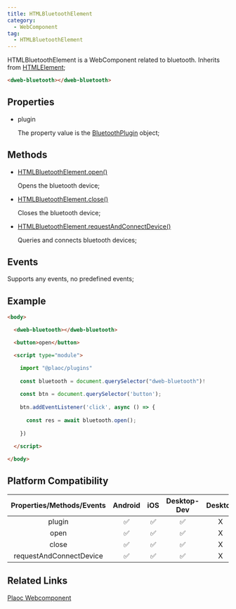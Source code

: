 ```yaml
---
title: HTMLBluetoothElement
category:
  - WebComponent
tag:
  - HTMLBluetoothElement  
---
```


HTMLBluetoothElement is a WebComponent related to bluetooth.
Inherits from [HTMLElement](https://developer.mozilla.org/en-US/docs/Web/API/HTMLElement);

```html
<dweb-bluetooth></dweb-bluetooth>
```

## Properties

  - plugin

    The property value is the [BluetoothPlugin](../../plugin/bluetooth/index.md) object;

## Methods

  - [HTMLBluetoothElement.open()](./open.md)

    Opens the bluetooth device;

  - [HTMLBluetoothElement.close()](./close.md)

    Closes the bluetooth device;

  - [HTMLBluetoothElement.requestAndConnectDevice()](./request-and-connected-device.md)

    Queries and connects bluetooth devices;

## Events

  Supports any events, no predefined events;  

## Example

```html
<body>

  <dweb-bluetooth></dweb-bluetooth>

  <button>open</button>

  <script type="module">

    import "@plaoc/plugins"
    
    const bluetooth = document.querySelector("dweb-bluetooth")!
    
    const btn = document.querySelector('button');
    
    btn.addEventListener('click', async () => {
    
      const res = await bluetooth.open();
      
    })
    
  </script>

</body>
```

## Platform Compatibility

| Properties/Methods/Events       | Android | iOS | Desktop-Dev | Desktop |
|:-----------------------------:|:-------:|:---:|:----------:|:-------:|
| plugin                        | ✅      | ✅   | ✅         | X       |
| open                          | ✅      | ✅   | ✅         | X       |  
| close                         | ✅      | ✅   | ✅         | X       |
| requestAndConnectDevice       | ✅      | ✅   | ✅         | X       |

## Related Links  
[Plaoc Webcomponent](../index.md)